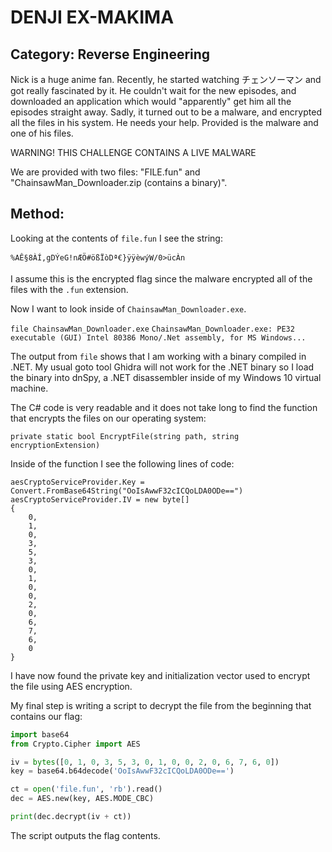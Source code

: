 # DENJI EX-MAKIMA
## Category: Reverse Engineering

Nick is a huge anime fan. Recently, he started watching チェンソーマン and got really fascinated by it.
He couldn't wait for the new episodes, and downloaded an application which would "apparently" get him all the episodes straight away.
Sadly, it turned out to be a malware, and encrypted all the files in his system.
He needs your help. Provided is the malware and one of his files.

WARNING! THIS CHALLENGE CONTAINS A LIVE MALWARE

We are provided with two files: "FILE.fun" and "ChainsawMan_Downloader.zip (contains a binary)".

## Method:

Looking at the contents of `file.fun` I see the string:

`%AÊ§8ÀÍ,gDÝeG!nÆÖ#ößÏòDª€}ÿÿèwýW/0>ücÀn`

I assume this is the encrypted flag since the malware encrypted all of the files with the `.fun` extension.

Now I want to look inside of `ChainsawMan_Downloader.exe`.

`file ChainsawMan_Downloader.exe`
`ChainsawMan_Downloader.exe: PE32 executable (GUI) Intel 80386 Mono/.Net assembly, for MS Windows...`

The output from `file` shows that I am working with a binary compiled in .NET. My usual goto tool Ghidra will not work for the .NET binary so I load the binary
into dnSpy, a .NET disassembler inside of my Windows 10 virtual machine.

The C# code is very readable and it does not take long to find the function that encrypts the files on our operating system:

`private static bool EncryptFile(string path, string encryptionExtension)`

Inside of the function I see the following lines of code:

```
aesCryptoServiceProvider.Key = Convert.FromBase64String("OoIsAwwF32cICQoLDA0ODe==")
aesCryptoServiceProvider.IV = new byte[]
{
    0,
    1,
    0,
    3,
    5,
    3,
    0,
    1,
    0,
    0,
    2,
    0,
    6,
    7,
    6,
    0
}
```

I have now found the private key and initialization vector used to encrypt the file using AES encryption.

My final step is writing a script to decrypt the file from the beginning that contains our flag:

```python
import base64
from Crypto.Cipher import AES

iv = bytes([0, 1, 0, 3, 5, 3, 0, 1, 0, 0, 2, 0, 6, 7, 6, 0])
key = base64.b64decode('OoIsAwwF32cICQoLDA0ODe==')

ct = open('file.fun', 'rb').read()
dec = AES.new(key, AES.MODE_CBC)

print(dec.decrypt(iv + ct))
```

The script outputs the flag contents. 
